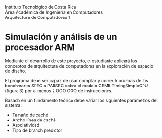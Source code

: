 Instituto Tecnológico de Costa Rica  <br /> 
Área Académica de Ingeniería en Computadores <br /> 
Arquitectura de Computadores 1 <br /> 

# Simulación y análisis de un procesador ARM

Mediante el desarrollo de este proyecto, el estudiante aplicará los conceptos de arquitectura de computadores en la exploración de espacio de diseño.

El programa debe ser capaz de usar compilar y correr 5 pruebas de los benchmarks SPEC o PARSEC sobre el modelo
GEM5 TimingSimpleCPU (figura 3) por al menos 2 OOO OOO de instrucciones.

Basado en un fundamento teórico debe variar los siguientes parámetros del sistema:
* Tamaño de caché
* Ancho línea de caché
* Asociatividad
* Tipo de branch predictor
